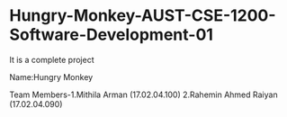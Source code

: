 # Hungry-Monkey-AUST-CSE-1200-Software-Development-01

It is a complete project

Name:Hungry Monkey

Team Members-1.Mithila Arman (17.02.04.100) 
             2.Rahemin Ahmed Raiyan (17.02.04.090)
